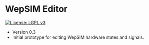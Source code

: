 # WepSIM Editor 

 [![License: LGPL v3](https://img.shields.io/badge/License-LGPL%20v3-blue.svg)](https://www.gnu.org/licenses/lgpl-3.0)

+ Version 0.3
+ Initial prototype for editing WepSIM hardware states and signals.


